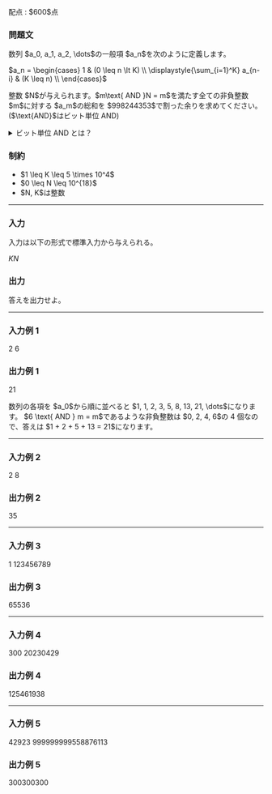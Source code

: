 
<div>

<span>

<span>

<p>
配点 : $600$点
</p>

<div>

<section>

### **問題文**

<p>
数列 $a_0, a_1, a_2, \dots$の一般項 $a_n$を次のように定義します。
</p>

<div>
$a_n = \begin{cases} 1 & (0 \leq n \lt K) \\ \displaystyle{\sum_{i=1}^K} a_{n-i} & (K \leq n) \\ \end{cases}$
</div>

<p>


</p>

<p>
整数 $N$が与えられます。$m\text{ AND }N = m$を満たす全ての非負整数 $m$に対する $a_m$の総和を $998244353$で割った余りを求めてください。($\text{AND}$はビット単位 AND)
</p>

<details>

<summary>
ビット単位 AND とは？
</summary>
整数 $A,B$のビット単位 AND、$A\text{ AND }B$は以下のように定義されます。
・$A\text{ AND }B$を二進表記した際の $2^k$$(k \geq 0)$の位の数は、$A,B$を二進表記した際の $2^k$の位の数のうち両方が $1$であれば $1$、そうでなければ $0$である。


</details>

</section>

</div>

<div>

<section>

### **制約**

<ul>

<li>
$1 \leq K \leq 5 \times 10^4$
</li>

<li>
$0 \leq N \leq 10^{18}$
</li>

<li>
$N, K$は整数
</li>

</ul>

</section>

</div>

---

<div>

<div>

<section>

### **入力**

<p>
入力は以下の形式で標準入力から与えられる。
</p>

<div>

$K$$N$
</div>

</section>

</div>

<div>

<section>

### **出力**

<p>
答えを出力せよ。
</p>

</section>

</div>

</div>

---

<div>

<section>

### **入力例 1**

<div>

2 6

</div>

</section>

</div>

<div>

<section>

### **出力例 1**

<div>

21

</div>

<p>
数列の各項を $a_0$から順に並べると $1, 1, 2, 3, 5, 8, 13, 21, \dots$になります。
$6 \text{ AND } m = m$であるような非負整数は $0, 2, 4, 6$の 4 個なので、答えは $1 + 2 + 5 + 13 = 21$になります。
</p>

</section>

</div>

---

<div>

<section>

### **入力例 2**

<div>

2 8

</div>

</section>

</div>

<div>

<section>

### **出力例 2**

<div>

35

</div>

</section>

</div>

---

<div>

<section>

### **入力例 3**

<div>

1 123456789

</div>

</section>

</div>

<div>

<section>

### **出力例 3**

<div>

65536

</div>

</section>

</div>

---

<div>

<section>

### **入力例 4**

<div>

300 20230429

</div>

</section>

</div>

<div>

<section>

### **出力例 4**

<div>

125461938

</div>

</section>

</div>

---

<div>

<section>

### **入力例 5**

<div>

42923 999999999558876113

</div>

</section>

</div>

<div>

<section>

### **出力例 5**

<div>

300300300

</div>

</section>

</div>

</span>

</span>

</div>
